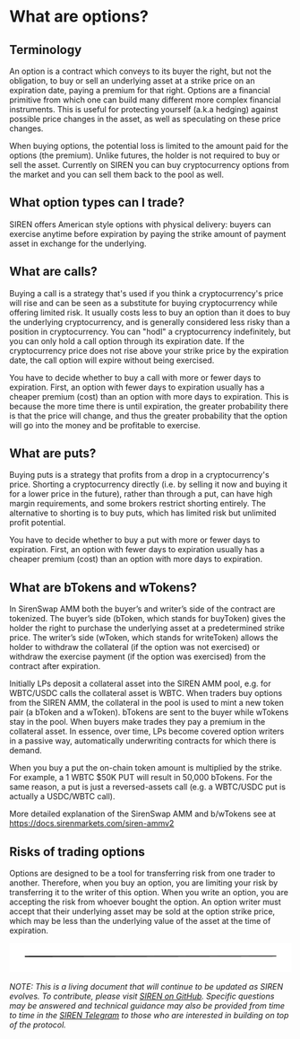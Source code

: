 # What are options?

## Terminology

An option is a contract which conveys to its buyer the right, but not the obligation, to buy or sell an underlying asset at a strike price on an expiration date, paying a premium for that right. Options are a financial primitive from which one can build many different more complex financial instruments. This is useful for protecting yourself (a.k.a hedging) against possible price changes in the asset, as well as speculating on these price changes.

When buying options, the potential loss is limited to the amount paid for the options (the premium). Unlike futures, the holder is not required to buy or sell the asset. Currently on SIREN you can buy cryptocurrency options from the market and you can sell them back to the pool as well.

## What option types can I trade?

SIREN offers American style options with physical delivery: buyers can exercise anytime before expiration by paying the strike amount of payment asset in exchange for the underlying. 

## What are calls?

Buying a call is a strategy that's used if you think a cryptocurrency's price will rise and can be seen as a substitute for buying cryptocurrency while offering limited risk. It usually costs less to buy an option than it does to buy the underlying cryptocurrency, and is generally considered less risky than a position in cryptocurrency. You can "hodl" a cryptocurrency indefinitely, but you can only hold a call option through its expiration date. If the cryptocurrency price does not rise above your strike price by the expiration date, the call option will expire without being exercised.

You have to decide whether to buy a call with more or fewer days to expiration. First, an option with fewer days to expiration usually has a cheaper premium (cost) than an option with more days to expiration. This is because the more time there is until expiration, the greater probability there is that the price will change, and thus the greater probability that the option will go into the money and be profitable to exercise. 

## What are puts?

Buying puts is a strategy that profits from a drop in a cryptocurrency's price. Shorting a cryptocurrency directly (i.e. by selling it now and buying it for a lower price in the future), rather than through a put, can have high margin requirements, and some brokers restrict shorting entirely. The alternative to shorting is to buy puts, which has limited risk but unlimited profit potential.

You have to decide whether to buy a put with more or fewer days to expiration. First, an option with fewer days to expiration usually has a cheaper premium (cost) than an option with more days to expiration. 

## What are bTokens and wTokens?

In SirenSwap AMM both the buyer’s and writer’s side of the contract are tokenized. The buyer’s side (bToken, which stands for buyToken) gives the holder the right to purchase the underlying asset at a predetermined strike price. The writer’s side (wToken, which stands for writeToken) allows the holder to withdraw the collateral (if the option was not exercised) or withdraw the exercise payment (if the option was exercised) from the contract after expiration.

Initially LPs deposit a collateral asset into the SIREN AMM pool, e.g. for WBTC/USDC calls the collateral asset is WBTC. When traders buy options from the SIREN AMM, the collateral in the pool is used to mint a new token pair (a bToken and a wToken). bTokens are sent to the buyer while wTokens stay in the pool. When buyers make trades they pay a premium in the collateral asset. In essence, over time, LPs become covered option writers in a passive way, automatically underwriting contracts for which there is demand.

When you buy a put the on-chain token amount is multiplied by the strike. For example, a 1 WBTC $50K PUT will result in 50,000 bTokens. For the same reason, a put is just a reversed-assets call (e.g. a WBTC/USDC put is actually a USDC/WBTC call).​

More detailed explanation of the SirenSwap AMM and b/wTokens see at https://docs.sirenmarkets.com/siren-ammv2

## Risks of trading options

Options are designed to be a tool for transferring risk from one trader to another. Therefore, when you buy an option, you are limiting your risk by transferring it to the writer of this option. When you write an option, you are accepting the risk from whoever bought the option. An option writer must accept that their underlying asset may be sold at the option strike price, which may be less than the underlying value of the asset at the time of expiration.

![](../.gitbook/assets/image.png)

_NOTE: This is a living document that will continue to be updated as SIREN evolves. To contribute, please visit_ [_SIREN on GitHub_](https://github.com/sirenmarkets/core)_. Specific questions may be answered and technical guidance may also be provided from time to time in the_ [_SIREN Telegram_](https://t.me/sirenmarkets) _to those who are interested in building on top of the protocol._

